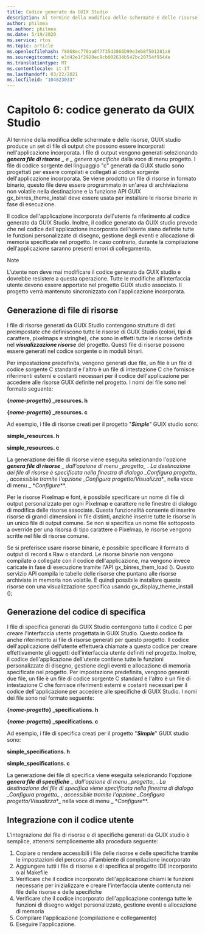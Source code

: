 ```yaml
---
title: Codice generato da GUIX Studio
description: Al termine della modifica delle schermate e delle risorse, GUIX studio produce un set di file di output che possono essere incorporati nell'applicazione incorporata.
author: philmea
ms.author: philmea
ms.date: 5/19/2020
ms.service: rtos
ms.topic: article
ms.openlocfilehash: f8868ec770aa8f7f35d2866b99e3eb8f501281a8
ms.sourcegitcommit: e3d42e1f2920ec9cb002634b542bc20754f9544e
ms.translationtype: MT
ms.contentlocale: it-IT
ms.lasthandoff: 03/22/2021
ms.locfileid: "104823033"
---
```

# <a name="chapter-6-guix-studio-generated-code"></a>Capitolo 6: codice generato da GUIX Studio

Al termine della modifica delle schermate e delle risorse, GUIX studio produce un set di file di output che possono essere incorporati nell'applicazione incorporata. I file di output vengono generati selezionando ***genera file di risorse** _ e _ *_genera specifiche_** dalla voce di menu progetto. I file di codice sorgente del linguaggio "c" generati da GUIX studio sono progettati per essere compilati e collegati al codice sorgente dell'applicazione incorporata. Se viene prodotto un file di risorse in formato binario, questo file deve essere programmato in un'area di archiviazione non volatile nella destinazione e la funzione API GUIX gx_binres_theme_install deve essere usata per installare le risorse binarie in fase di esecuzione.

Il codice dell'applicazione incorporata dell'utente fa riferimento al codice generato da GUIX Studio. Inoltre, il codice generato da GUIX studio prevede che nel codice dell'applicazione incorporata dell'utente siano definite tutte le funzioni personalizzate di disegno, gestione degli eventi e allocazione di memoria specificate nel progetto. In caso contrario, durante la compilazione dell'applicazione saranno presenti errori di collegamento.

> [!NOTE]
> L'utente non deve mai modificare il codice generato da GUIX studio e dovrebbe resistere a questa operazione. Tutte le modifiche all'interfaccia utente devono essere apportate nel progetto GUIX studio associato. Il progetto verrà mantenuto sincronizzato con l'applicazione incorporata.

## <a name="generating-resource-files"></a>Generazione di file di risorse

I file di risorse generati da GUIX Studio contengono strutture di dati preimpostate che definiscono tutte le risorse di GUIX Studio (colori, tipi di carattere, pixelmaps e stringhe), che sono in effetti tutte le risorse definite nel ***visualizzazione risorse*** del progetto. Questi file di risorse possono essere generati nel codice sorgente o in moduli binari.

Per impostazione predefinita, vengono generati due file, un file è un file di codice sorgente C standard e l'altro è un file di intestazione C che fornisce riferimenti esterni e costanti necessari per il codice dell'applicazione per accedere alle risorse GUIX definite nel progetto. I nomi dei file sono nel formato seguente:

**{*nome-progetto*} _resources. h**

**{*nome-progetto*} _resources. c**

Ad esempio, i file di risorse creati per il progetto "***Simple***" GUIX studio sono:

**simple_resources. h**

**simple_resources. c**

La generazione dei file di risorse viene eseguita selezionando l'opzione ***genera file di risorse** _ dall'opzione di menu _*_progetto_*_ . La destinazione dei file di risorse è specificata nella finestra di dialogo _*_Configura progetto_*_ , accessibile tramite l'opzione _*_Configura progetto/Visualizza_*_ nella voce di menu _ *_Configure_**.

Per le risorse Pixelmap e font, è possibile specificare un nome di file di output personalizzato per ogni Pixelmap e carattere nelle finestre di dialogo di modifica delle risorse associate. Questa funzionalità consente di inserire risorse di grandi dimensioni in file distinti, anziché inserire tutte le risorse in un unico file di output comune. Se non si specifica un nome file sottoposto a override per una risorsa di tipo carattere o Pixelmap, le risorse vengono scritte nel file di risorse comune.

Se si preferisce usare risorse binarie, è possibile specificare il formato di output di record s Raw o standard. Le risorse binarie non vengono compilate o collegate con il codice dell'applicazione, ma vengono invece caricate in fase di esecuzione tramite l'API gx_binres_them_load (). Questo servizio API compila le tabelle delle risorse che puntano alle risorse archiviate in memoria non volatile. È quindi possibile installare queste risorse con una visualizzazione specifica usando gx_display_theme_install ();

## <a name="generating-specification-code"></a>Generazione del codice di specifica

I file di specifica generati da GUIX Studio contengono tutto il codice C per creare l'interfaccia utente progettata in GUIX Studio. Questo codice fa anche riferimento ai file di risorse generati per questo progetto. Il codice dell'applicazione dell'utente effettuerà chiamate a questo codice per creare effettivamente gli oggetti dell'interfaccia utente definiti nel progetto. Inoltre, il codice dell'applicazione dell'utente contiene tutte le funzioni personalizzate di disegno, gestione degli eventi e allocazione di memoria specificate nel progetto. Per impostazione predefinita, vengono generati due file, un file è un file di codice sorgente C standard e l'altro è un file di intestazione C che fornisce riferimenti esterni e costanti necessari per il codice dell'applicazione per accedere alle specifiche di GUIX Studio. I nomi dei file sono nel formato seguente:

**{*nome-progetto*} _specifications. h**

**{*nome-progetto*} _specifications. c**

Ad esempio, i file di specifica creati per il progetto "***Simple***" GUIX studio sono:

**simple_specifications. h**

**simple_specifications. c**

La generazione dei file di specifica viene eseguita selezionando l'opzione ***genera file di specifiche** _ dall'opzione di menu _*_progetto_*_ . La destinazione dei file di specifica viene specificata nella finestra di dialogo _*_Configura progetto_*_ , accessibile tramite l'opzione _*_Configura progetto/Visualizza_*_ nella voce di menu _ *_Configure_**.

## <a name="integrating-with-user-code"></a>Integrazione con il codice utente

L'integrazione dei file di risorse e di specifiche generati da GUIX studio è semplice, attenersi semplicemente alla procedura seguente:

1. Copiare o rendere accessibili i file delle risorse e delle specifiche tramite le impostazioni del percorso all'ambiente di compilazione incorporato
2. Aggiungere tutti i file di risorse e di specifica al progetto IDE incorporato o al Makefile
3. Verificare che il codice incorporato dell'applicazione chiami le funzioni necessarie per inizializzare e creare l'interfaccia utente contenuta nei file delle risorse e delle specifiche
4. Verificare che il codice incorporato dell'applicazione contenga tutte le funzioni di disegno widget personalizzato, gestione eventi e allocazione di memoria
5. Compilare l'applicazione (compilazione e collegamento)
6. Eseguire l'applicazione.